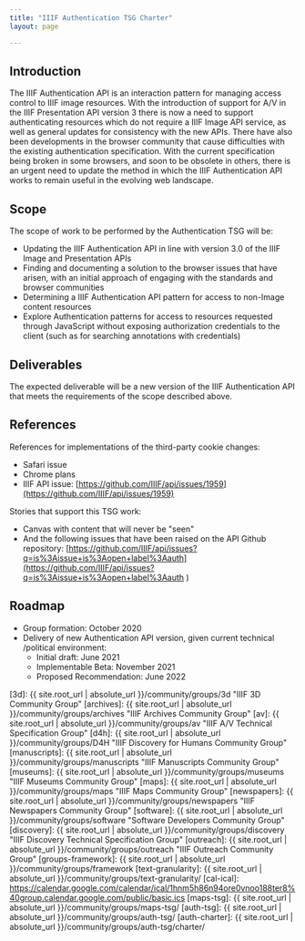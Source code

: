 ```yaml
---
title: "IIIF Authentication TSG Charter"
layout: page

---
```

## Introduction
The IIIF Authentication API is an interaction pattern for managing access control to IIIF image resources. With the introduction of support for A/V in the IIIF Presentation API version 3 there is now a need to support authenticating resources which do not require a IIIF Image API service, as well as general updates for consistency with the new APIs. There have also been developments in the browser community that cause difficulties with the existing authentication specification. With the current specification being broken in some browsers, and soon to be obsolete in others, there is an urgent need to update the method in which the IIIF Authentication API works to remain useful in the evolving web landscape.

## Scope
The scope of work to be performed by the Authentication TSG will be:   
* Updating the IIIF Authentication API in line with version 3.0 of the IIIF Image and Presentation APIs
* Finding and documenting a solution to the browser issues that have arisen, with an initial approach of engaging with the standards and browser communities
* Determining a IIIF Authentication API pattern for access to non-Image content resources
* Explore Authentication patterns for access to resources requested through JavaScript without exposing authorization credentials to the client (such as for searching annotations with credentials)   

## Deliverables
The expected deliverable will be a new version of the IIIF Authentication API that meets the requirements of the scope described above.   

## References
References for implementations of the third-party cookie changes:
* Safari issue
* Chrome plans
* IIIF API issue: [https://github.com/IIIF/api/issues/1959](https://github.com/IIIF/api/issues/1959)   

Stories that support this TSG work:
* Canvas with content that will never be "seen"
* And the following issues that have been raised on the API Github repository:
[https://github.com/IIIF/api/issues?q=is%3Aissue+is%3Aopen+label%3Aauth](https://github.com/IIIF/api/issues?q=is%3Aissue+is%3Aopen+label%3Aauth   )

## Roadmap
* Group formation: October 2020
* Delivery of new Authentication API version, given current technical /political environment:
    * Initial draft: June 2021
    * Implementable Beta: November 2021
    * Proposed Recommendation: June 2022    
 

[3d]: {{ site.root_url | absolute_url }}/community/groups/3d "IIIF 3D Community Group"
[archives]: {{ site.root_url | absolute_url }}/community/groups/archives "IIIF Archives Community Group"
[av]: {{ site.root_url | absolute_url }}/community/groups/av "IIIF A/V Technical Specification Group"
[d4h]: {{ site.root_url | absolute_url }}/community/groups/D4H "IIIF Discovery for Humans Community Group"
[manuscripts]: {{ site.root_url | absolute_url }}/community/groups/manuscripts "IIIF Manuscripts Community Group"
[museums]: {{ site.root_url | absolute_url }}/community/groups/museums "IIIF Museums Community Group"
[maps]: {{ site.root_url | absolute_url }}/community/groups/maps "IIIF Maps Community Group"
[newspapers]: {{ site.root_url | absolute_url }}/community/groups/newspapers "IIIF Newspapers Community Group"
[software]: {{ site.root_url | absolute_url }}/community/groups/software "Software Developers Community Group"
[discovery]: {{ site.root_url | absolute_url }}/community/groups/discovery "IIIF Discovery Technical Specification Group"
[outreach]: {{ site.root_url | absolute_url }}/community/groups/outreach "IIIF Outreach Community Group"
[groups-framework]: {{ site.root_url | absolute_url }}/community/groups/framework
[text-granularity]: {{ site.root_url | absolute_url }}/community/groups/text-granularity/
[cal-ical]: https://calendar.google.com/calendar/ical/1hnm5h86n94ore0vnoo188ter8%40group.calendar.google.com/public/basic.ics
[maps-tsg]: {{ site.root_url | absolute_url }}/community/groups/maps-tsg/
[auth-tsg]: {{ site.root_url | absolute_url }}/community/groups/auth-tsg/
[auth-charter]: {{ site.root_url | absolute_url }}/community/groups/auth-tsg/charter/
